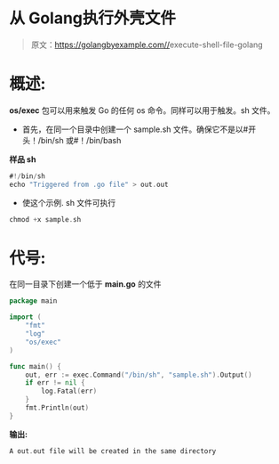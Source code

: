 # 从 Golang执行外壳文件

> 原文：<https://golangbyexample.com//>execute-shell-file-golang

# **概述:**

**os/exec** 包可以用来触发 Go 的任何 os 命令。同样可以用于触发。sh 文件。

*   首先，在同一个目录中创建一个 sample.sh 文件。确保它不是以#开头！/bin/sh 或#！/bin/bash

**样品 sh**

```go
#!/bin/sh
echo "Triggered from .go file" > out.out
```

*   使这个示例. sh 文件可执行

```go
chmod +x sample.sh
```

# **代号:**

在同一目录下创建一个低于 **main.go** 的文件

```go
package main

import (
    "fmt"
    "log"
    "os/exec"
)

func main() {
    out, err := exec.Command("/bin/sh", "sample.sh").Output()
    if err != nil {
        log.Fatal(err)
    }
    fmt.Println(out)
}
```

**输出:**

```go
A out.out file will be created in the same directory
```
